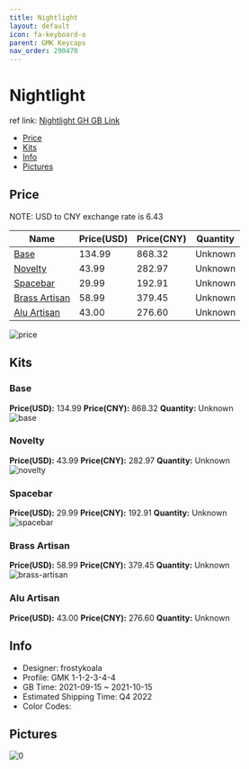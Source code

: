 ```yaml
---
title: Nightlight 
layout: default
icon: fa-keyboard-o
parent: GMK Keycaps
nav_order: 290470
---
```


# Nightlight 

ref link: [Nightlight GH GB Link](https://geekhack.org/index.php?topic=114594.0)

* [Price](#price)
* [Kits](#kits)
* [Info](#info)
* [Pictures](#pictures)

## Price

NOTE: USD to CNY exchange rate is 6.43

| Name          | Price(USD)   |  Price(CNY) | Quantity |
| ------------- | ------------ |  ---------- | -------- |
|[Base](#base)|134.99|868.32|Unknown|
|[Novelty](#novelty)|43.99|282.97|Unknown|
|[Spacebar](#spacebar)|29.99|192.91|Unknown|
|[Brass Artisan](#brass-artisan)|58.99|379.45|Unknown|
|[Alu Artisan](#alu-artisan)|43.00|276.60|Unknown|

<img src="{{ 'assets/images/gmk-keycaps/Nightlight/price.png' | relative_url }}" alt="price" class="image featured">

## Kits
### Base  
**Price(USD):** 134.99	**Price(CNY):** 868.32	**Quantity:** Unknown  
<img src="{{ 'assets/images/gmk-keycaps/Nightlight/kits_pics/base.png' | relative_url }}" alt="base" class="image featured">

### Novelty  
**Price(USD):** 43.99	**Price(CNY):** 282.97	**Quantity:** Unknown  
<img src="{{ 'assets/images/gmk-keycaps/Nightlight/kits_pics/novelty.png' | relative_url }}" alt="novelty" class="image featured">

### Spacebar  
**Price(USD):** 29.99	**Price(CNY):** 192.91	**Quantity:** Unknown  
<img src="{{ 'assets/images/gmk-keycaps/Nightlight/kits_pics/spacebar.png' | relative_url }}" alt="spacebar" class="image featured">

### Brass Artisan  
**Price(USD):** 58.99	**Price(CNY):** 379.45	**Quantity:** Unknown  
<img src="{{ 'assets/images/gmk-keycaps/Nightlight/kits_pics/brass-artisan.png' | relative_url }}" alt="brass-artisan" class="image featured">

### Alu Artisan  
**Price(USD):** 43.00	**Price(CNY):** 276.60	**Quantity:** Unknown  

## Info
* Designer: frostykoala  
* Profile: GMK 1-1-2-3-4-4  
* GB Time: 2021-09-15 ~ 2021-10-15  
* Estimated Shipping Time: Q4 2022  
* Color Codes:  


## Pictures  
<img src="{{ 'assets/images/gmk-keycaps/Nightlight/rendering_pics/0.png' | relative_url }}" alt="0" class="image featured">
